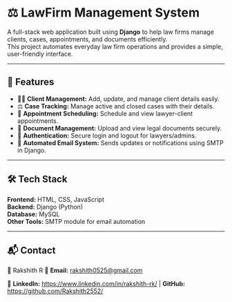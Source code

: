 # ⚖️ LawFirm Management System

A full-stack web application built using **Django** to help law firms manage clients, cases, appointments, and documents efficiently.  
This project automates everyday law firm operations and provides a simple, user-friendly interface.

---

## 🚀 Features

- 👩‍💼 **Client Management:** Add, update, and manage client details easily.  
- ⚖️ **Case Tracking:** Manage active and closed cases with their details.  
- 📅 **Appointment Scheduling:** Schedule and view lawyer-client appointments.  
- 📂 **Document Management:** Upload and view legal documents securely.  
- 🔐 **Authentication:** Secure login and logout for lawyers/admins.  
- 💬 **Automated Email System:** Sends updates or notifications using SMTP in Django.  

---

## 🛠️ Tech Stack

**Frontend:** HTML, CSS, JavaScript  
**Backend:** Django (Python)  
**Database:** MySQL  
**Other Tools:** SMTP module for email automation  

---

## 📬 Contact

👤 Rakshith R
📧 **Email:** rakshith0525@gmail.com

🔗 **LinkedIn:** https://www.linkedin.com/in/rakshith-rk/ | **GitHub:** https://github.com/Rakshith2552/


